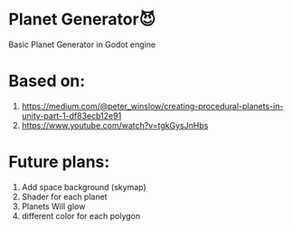 # Planet Generator:smiling_imp:
Basic Planet Generator in Godot engine

# Based on:
1. https://medium.com/@peter_winslow/creating-procedural-planets-in-unity-part-1-df83ecb12e91
2. https://www.youtube.com/watch?v=tgkGysJnHbs

# Future plans:
1. Add space background (skymap)
2. Shader for each planet
3. Planets Will glow 
4. different color for each polygon
